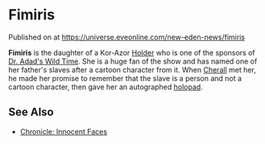 # Fimiris
Published on  at https://universe.eveonline.com/new-eden-news/fimiris

**Fimiris** is the daughter of a Kor-Azor [Holder](dO9vxs4a40LrzJyoq2L8v) who is one of the sponsors of [Dr. Adad's Wild Time](6KzwIfSM44ZSJ2zYAQ7rWh). She is a huge fan of the show and has named one of her father's slaves after a cartoon character from it. When [Cherall](1rzSTLqlstsXunsk1zG2mB) met her, he made her promise to remember that the slave is a person and not a cartoon character, then gave her an autographed [holopad](6Ih40G42NoYPKinOtdIQQ3).

See Also
--------
-   [Chronicle: Innocent Faces](1NjDZWUlfdMXbzDsmgtg8F)
